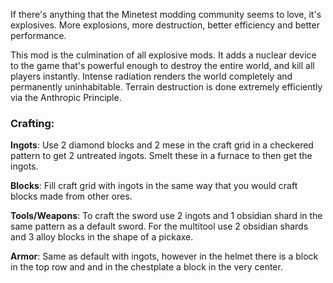  If there's anything that the Minetest modding community seems to love,
it's explosives.  More explosions, more destruction, better efficiency
and better performance.

This mod is the culmination of all explosive mods.  It adds a nuclear
device to the game that's powerful enough to destroy the entire world,
and kill all players instantly.  Intense radiation renders the world
completely and permanently uninhabitable.  Terrain destruction is done
extremely efficiently via the Anthropic Principle.

### Crafting:

**Ingots**: Use 2 diamond blocks and 2 mese in the craft grid in a checkered pattern to get 2 untreated ingots. Smelt these in a furnace to then get the ingots.

**Blocks**: Fill craft grid with ingots in the same way that you would craft blocks made from other ores.

**Tools/Weapons**: To craft the sword use 2 ingots and 1 obsidian shard in the same pattern as a default sword. For the multitool use 2 obsidian shards and 3 alloy blocks in the shape of a pickaxe.

**Armor**: Same as default with ingots, however in the helmet there is a block in the top row and and in the chestplate a block in the very center.
